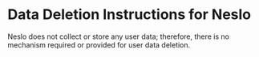 # Data Deletion Instructions for Neslo

Neslo does not collect or store any user data; therefore, there is no mechanism required or provided for user data deletion.